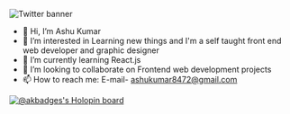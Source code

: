 ![Twitter banner](https://user-images.githubusercontent.com/95637428/210195123-7d6c9230-2866-4ee8-b93e-898722e58b30.jpg)
- 👋 Hi, I’m Ashu Kumar
- 👀 I’m interested in Learning new things and I'm a self taught front end web developer and graphic designer
- 🌱 I’m currently learning React.js
- 💞️ I’m looking to collaborate on Frontend web development projects
- 📫 How to reach me: E-mail- ashukumar8472@gmail.com

<!---
Ashu-kumar40/Ashu-kumar40 is a ✨ special ✨ repository because its `README.md` (this file) appears on your GitHub profile.
You can click the Preview link to take a look at your changes.
--->

[![@akbadges's Holopin board](https://holopin.me/akbadges)](https://holopin.io/@akbadges)
